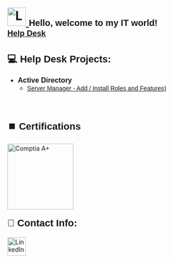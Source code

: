 <h1>
  <a href="https://www.linkedin.com/in/rashadhagen/">
    <img src="https://i.imgur.com/bYUDnOO.png" alt="LinkedIn" width="42px" />
  </a> 
  <span style="font-family: Arial, sans-serif; font-size: 20px; font-weight: bold;">Hello, welcome to my IT world!</span> 
  <br/>
  <a href="https://www.linkedin.com/in/rashadhagen/" style="font-family: Arial, sans-serif; font-size: 18px; font-weight: bold;">Help Desk</a>
</h1>

<h2 style="font-family: Arial, sans-serif; font-size: 22px; font-weight: bold;">💻 Help Desk Projects:</h2>

<ul>
  <li><strong style="font-family: Arial, sans-serif; font-size: 16px;">Active Directory</strong>
    <ul style="list-style-type: circle; padding-left: 1.5em;">
      <li><a href="https://github.com/RashadHagen/Server-Manager-Add-Install-Roles-and-Featues/tree/main" style="font-family: Verdana, sans-serif; font-size: 14px;">Server Manager - Add / Install Roles and Features)</a></li>
    </ul>
  </li>
</ul>
<br>

<h2 style="font-family: Arial, sans-serif; font-size: 22px; font-weight: bold;">⏹️ Certifications</h2>
<img src="https://i.imgur.com/lLyQ03Z.png" alt="Comptia A+" width="150px" style="margin-bottom: 0.5em;" />

<h2 style= "font-family: Arial, sans-serif; font-size: 22px; font-weight: bold; margin-top: 0.5em;"> 📱 Contact Info:</h2>
<a href="https://www.linkedin.com/in/rashadhagen/">
  <img src="https://i.imgur.com/bYUDnOO.png" alt="LinkedIn" width="42px" />
</a>
<!--
